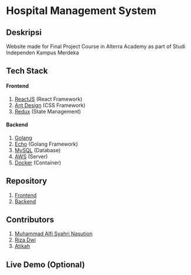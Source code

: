 # Hospital Management System

## Deskripsi

Website made for Final Project Course in Alterra Academy as part of Studi Independen Kampus Merdeka

## Tech Stack

#### Frontend

1. [ReactJS](https://nextjs.org/) (React Framework)
2. [Ant Design](https://tailwindcss.com/) (CSS Framework)
3. [Redux](https://www.framer.com/motion/) (State Management)

#### Backend

1. [Golang](https://hub.docker.com/_/golang/) 
2. [Echo](https://github.com/gin-gonic/gin) (Golang Framework)
3. [MySQL](https://hub.docker.com/_/redis/) (Database)
4. [AWS](https://hub.docker.com/_/postgres) (Server)
5. [Docker](https://www.docker.com/) (Container)

## Repository

1. [Frontend](https://github.com/milhamm/noggabut2021)
2. [Backend](https://github.com/avtara/sthira-basic-blog)

## Contributors

1. [Muhammad Alfi Syahri Nasution](https://github.com/alfi2811)
2. [Riza Dwi](https://github.com/avtara)
2. [Atikah](https://github.com/avtara)

## Live Demo (Optional)